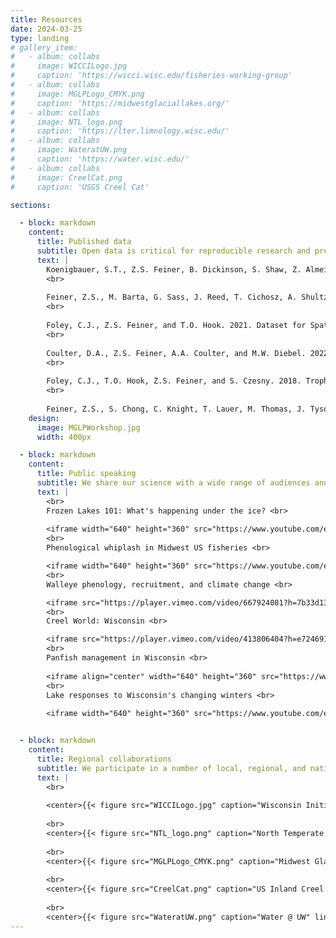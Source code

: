 ```yaml
---
title: Resources
date: 2024-03-25
type: landing
# gallery_item:
#   - album: collabs
#     image: WICCILogo.jpg
#     caption: 'https://wicci.wisc.edu/fisheries-working-group'
#   - album: collabs
#     image: MGLPLogo_CMYK.png
#     caption: 'https://midwestglaciallakes.org/'
#   - album: collabs
#     image: NTL_logo.png
#     caption: 'https://lter.limnology.wisc.edu/'
#   - album: collabs
#     image: WateratUW.png
#     caption: 'https://water.wisc.edu/'
#   - album: collabs
#     image: CreelCat.png
#     caption: 'USGS Creel Cat'

sections:

  - block: markdown
    content:
      title: Published data
      subtitle: Open data is critical for reproducible research and promoting scientific collaboration.  We have published many large fisheries datasets from the Great Lakes and inland temperate lakes.
      text: |
        Koenigbauer, S.T., Z.S. Feiner, B. Dickinson, S. Shaw, Z. Almeida, M. DuFour, A. Gatch, C. Schraidt, and T.O. Hook. 2024. Data for: Egg size scales negatively with system size in a periodic fish species. Purdue University Research Repository. doi:10.4231/A420-R024. https://purr.purdue.edu/publications/4488/1. 
        <br>
        
        Feiner, Z.S., M. Barta, G. Sass, J. Reed, T. Cichosz, A. Shultz, and M. Luehring. 2023. Walleye spawning, ice phenology, and covariate data for Upper Midwestern Lakes: 1939-2019. Environmental Data Initiative. https://doi.org/10.6073/pasta/f7a55f08dfe2a9514067e5c633313ef4.
        <br>
        
        Foley, C.J., Z.S. Feiner, and T.O. Hook. 2021. Dataset for Spatial Patterns in Dry Weight of Nearshore Lake Michigan Prey Fishes. Purdue University Research Repository. doi:10.4231/5R2C-EN42. https://purr.purdue.edu/publications/3854/1.
        <br>
        
        Coulter, D.A., Z.S. Feiner, A.A. Coulter, and M.W. Diebel. 2022. Current and Predicted Future Environmental Conditions for 38 Wisconsin, USA rivers. ver 1. NRM Departmental Data Sets. 5. https://openprairie.sdstate.edu/nrm_datasets/5.
        <br>
        
        Foley, C.J., T.O. Hook, Z.S. Feiner, and S. Czesny. 2018. Trophic indicator data for fishes collected from nearshore Lake Michigan in 2010. Purdue University Research Repository. doi:10.4231/R7DJ5CW0. https://purr.purdue.edu/publications/3051/1.
        <br>
        
        Feiner, Z.S., S. Chong, C. Knight, T. Lauer, M. Thomas, J. Tyson, and T.O. Hook. 2015. Rapidly shifting maturation schedules following reduced commercial harvest in a freshwater ﬁsh. Version 2.0. Purdue University Research Repository. doi:10.4231/R7V69GJV. https://purr.purdue.edu/publications/1709/2.
    design:
      image: MGLPWorkshop.jpg
      width: 400px

  - block: markdown
    content:
      title: Public speaking
      subtitle: We share our science with a wide range of audiences and settings.  Find a few recorded talks on everything from creel surveys to climate change below.  If you're interested in someone giving a talk to your group, please get in touch!
      text: |
        <br>
        Frozen Lakes 101: What's happening under the ice? <br>
        
        <iframe width="640" height="360" src="https://www.youtube.com/embed/uMO0dYROWjo" title="&quot;Frozen Lakes&quot; 101: What&#39;s Under the Ice?" frameborder="0" allow="accelerometer; autoplay; clipboard-write; encrypted-media; gyroscope; picture-in-picture; web-share" referrerpolicy="strict-origin-when-cross-origin" allowfullscreen></iframe>
        <br>
        Phenological whiplash in Midwest US fisheries <br>

        <iframe width="640" height="360" src="https://www.youtube.com/embed/qG0MBgxfIug" title="Phenological whiplash in Midwest US fisheries" frameborder="0" allow="accelerometer; autoplay; clipboard-write; encrypted-media; gyroscope; picture-in-picture; web-share" referrerpolicy="strict-origin-when-cross-origin" allowfullscreen></iframe>
        <br>
        Walleye phenology, recruitment, and climate change <br>

        <iframe src="https://player.vimeo.com/video/667924081?h=7b33d13570" width="640" height="360" frameborder="0" allow="autoplay; fullscreen; picture-in-picture" allowfullscreen></iframe>
        <br>
        Creel World: Wisconsin <br>

        <iframe src="https://player.vimeo.com/video/413806404?h=e724691381" width="640" height="360" frameborder="0" allow="autoplay; fullscreen; picture-in-picture" allowfullscreen></iframe>
        <br>
        Panfish management in Wisconsin <br>
        
        <iframe align="center" width="640" height="360" src="https://www.youtube.com/embed/mqXlEtDyzto" title="Panfish management in Wisconsin – Off the Record Podcast Ep. 14" frameborder="0" allow="accelerometer; autoplay; clipboard-write; encrypted-media; gyroscope; picture-in-picture; web-share" referrerpolicy="strict-origin-when-cross-origin" allowfullscreen></iframe> 
        <br>
        Lake responses to Wisconsin's changing winters <br>
        
        <iframe width="640" height="360" src="https://www.youtube.com/embed/h_ng6T18Ghc" title="December 7, 2023 - Quarterly Meeting - Lake Reponses to Wisconsin&#39;s Changing Winters" frameborder="0" allow="accelerometer; autoplay; clipboard-write; encrypted-media; gyroscope; picture-in-picture; web-share" referrerpolicy="strict-origin-when-cross-origin" allowfullscreen></iframe>


  - block: markdown
    content:
      title: Regional collaborations
      subtitle: We participate in a number of local, regional, and national collaborations to share data and improve management of our aquatic resources. Check them out below!
      text: |
        <br>
        
        <center>{{< figure src="WICCILogo.jpg" caption="Wisconsin Initiative on Climate Change Impacts" link="https://wicci.wisc.edu/fisheries-working-group" alt="WICCI logo" width="400" align="center" >}}</center> 
        
        <br>
        <center>{{< figure src="NTL_logo.png" caption="North Temperate Lakes Long-Term Ecological Research Program" link="https://lter.limnology.wisc.edu/" alt="NTL LTER logo" width="400" >}}</center>
        
        <br>
        <center>{{< figure src="MGLPLogo_CMYK.png" caption="Midwest Glacial Lakes Partnership" link="https://midwestglaciallakes.org/" alt="MGLP logo" width="400" >}}</center>
        
        <br>
        <center>{{< figure src="CreelCat.png" caption="US Inland Creel and Angler Survey Catalog" link="https://www.usgs.gov/programs/climate-adaptation-science-centers/science/us-inland-creel-and-angler-survey-catalog" alt="CreelCat logo" width="400" >}}</center>
        
        <br>
        <center>{{< figure src="WateratUW.png" caption="Water @ UW" link="https://water.wisc.edu/" alt="Water at UW logo" width="400" >}}</center>
---
```

